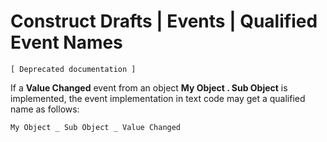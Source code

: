 ﻿Construct Drafts | Events | Qualified Event Names
=================================================

`[ Deprecated documentation ]`

If a __Value Changed__ event from an object  __My Object  .  Sub Object__ is implemented, the event implementation in text code may get a qualified name as follows:

```
My Object _ Sub Object _ Value Changed
```